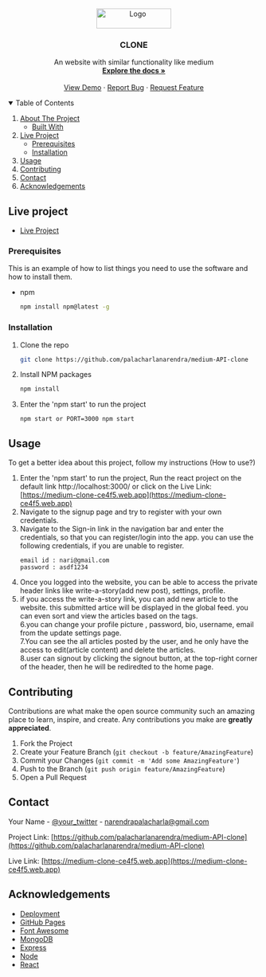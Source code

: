 
<!-- PROJECT LOGO -->
<br />
<p align="center">
  <a href="https://github.com/palacharlanarendra/amazon-clone">
    <img src="https://cdn.svgporn.com/logos/medium.svg" alt="Logo" width="150" height="40">
  </a>

  <h3 align="center">CLONE</h3>

  <p align="center">
    An website with similar functionality like medium
    <br />
    <a href="https://github.com/palacharlanarendra"><strong>Explore the docs »</strong></a>
    <br />
    <br />
    <a href="https://github.com/palacharlanarendra">View Demo</a>
    ·
    <a href="https://github.com/palacharlanarendra">Report Bug</a>
    ·
    <a href="https://github.com/palacharlanarendra">Request Feature</a>
  </p>
</p>



<!-- TABLE OF CONTENTS -->
<details open="open">
  <summary>Table of Contents</summary>
  <ol>
    <li>
      <a href="#about-the-project">About The Project</a>
      <ul>
        <li><a href="#built-with">Built With</a></li>
      </ul>
    </li>
    <li>
      <a href="#live-project">Live Project</a>
      <ul>
        <li><a href="#prerequisites">Prerequisites</a></li>
        <li><a href="#installation">Installation</a></li>
      </ul>
    </li>
    <li><a href="#usage">Usage</a></li>
    <li><a href="#contributing">Contributing</a></li>
    <li><a href="#contact">Contact</a></li>
    <li><a href="#acknowledgements">Acknowledgements</a></li>
  </ol>
</details>



<!-- ABOUT THE PROJECT --
## About The Project



This is a Medium clone, following are the features, I tried to mimic few features from the 
medium.
Here's are the features:
* User Authentication using JWT.  
* Displaying the global feed and tags for the website visitor.  
* Website visitors can read all the articles posted by the authors.    
* Tags functionality, it will sort all the global feed articles.  
* Authorised users can only post new articles. 
* Authorised user can only edit, delete his own articles.  
* Logged in user can edit his settings, can view his own profile.  



A list of commonly used resources that I find helpful are listed in the acknowledgments.

### Built With

frameworks, tech stack used to build this project,are:
* [MongoDB](https://www.mongodb.com/resources)
* [Express](https://expressjs.com/)
* [Node](https://nodejs.org/en/)
* [React](https://reactjs.org/)
* [firebase](https://firebase.google.com/)



<!-- GETTING STARTED -->
## Live project

* [Live Project](https://medium-clone-ce4f5.web.app)



### Prerequisites

This is an example of how to list things you need to use the software and how to install them.
* npm
  ```sh
  npm install npm@latest -g
  ```

### Installation


1. Clone the repo
   ```sh
   git clone https://github.com/palacharlanarendra/medium-API-clone
   ```
2. Install NPM packages
   ```sh
   npm install
   ```
3. Enter the 'npm start' to run the project 
   ```JS
   npm start or PORT=3000 npm start
   ```

<!-- USAGE EXAMPLES -->
## Usage

To get a better idea about this project, follow my instructions (How to use?)

1. Enter the 'npm start' to run the project, Run the react project on the default link http://localhost:3000/ or click on the Live Link: [https://medium-clone-ce4f5.web.app](https://medium-clone-ce4f5.web.app)
2. Navigate to the signup page and try to register with your own credentials.
3. Navigate to the Sign-in link in the navigation bar and enter the credentials, so that you can register/login into the app.
    you can use the following credentials, if you are unable to register.
     ```JS
   email id : nari@gmail.com
   password : asdf1234
   ```  
4. Once you logged into the website, you can be able to access the private header links like write-a-story(add new post), settings, profile.       
5. if you access the write-a-story link, you can add new article to the website. this submitted artice will be displayed in the global feed. you can even sort and view the articles based on the tags.     
6.you can change your profile picture , password, bio, username, email from the update settings page.     
7.You can see the all articles posted by the user, and he only have the access to edit(article content) and delete the articles.        
8.user can signout by clicking the signout button, at the top-right corner of the header, then he will be rediredted to the home page. 

<!-- CONTRIBUTING -->
## Contributing

Contributions are what make the open source community such an amazing place to learn, inspire, and create. Any contributions you make are **greatly appreciated**.

1. Fork the Project
2. Create your Feature Branch (`git checkout -b feature/AmazingFeature`)
3. Commit your Changes (`git commit -m 'Add some AmazingFeature'`)
4. Push to the Branch (`git push origin feature/AmazingFeature`)
5. Open a Pull Request



<!-- CONTACT -->
## Contact

Your Name - [@your_twitter](https://twitter.com/narendrapalach1) - narendrapalacharla@gmail.com

Project Link: [https://github.com/palacharlanarendra/medium-API-clone](https://github.com/palacharlanarendra/medium-API-clone)

Live Link: [https://medium-clone-ce4f5.web.app](https://medium-clone-ce4f5.web.app)

<!-- ACKNOWLEDGEMENTS -->
## Acknowledgements
* [Deployment](https://firebase.google.com)
* [GitHub Pages](https://pages.github.com)
* [Font Awesome](https://fontawesome.com)
* [MongoDB](https://www.mongodb.com/resources)
* [Express](https://expressjs.com/)
* [Node](https://nodejs.org/en/)
* [React](https://reactjs.org/)
